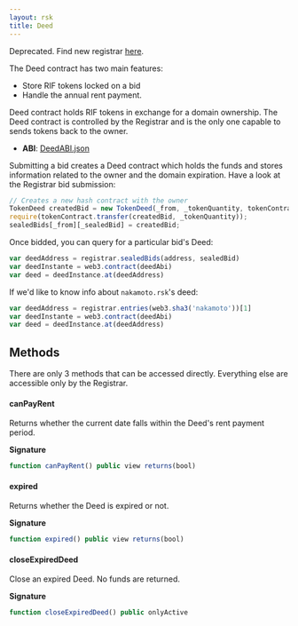 ```yaml
---
layout: rsk
title: Deed
---
```


<div class="alert alert-danger">
  Deprecated. Find new registrar <a href="../rsk-registrar">here</a>.
</div>

The Deed contract has two main features:
- Store RIF tokens locked on a bid
- Handle the annual rent payment.

Deed contract holds RIF tokens in exchange for a domain ownership. The Deed contract is controlled by the Registrar and is the only one capable to sends tokens back to the owner.

- **ABI**: [DeedABI.json](/rif/rns/architecture/DeedABI.json)

Submitting a bid creates a Deed contract which holds the funds and stores information related to the owner and the domain expiration. Have a look at the Registrar bid submission:

```js
// Creates a new hash contract with the owner
TokenDeed createdBid = new TokenDeed(_from, _tokenQuantity, tokenContract);
require(tokenContract.transfer(createdBid, _tokenQuantity));
sealedBids[_from][_sealedBid] = createdBid;
```

Once bidded, you can query for a particular bid's Deed:

```js
var deedAddress = registrar.sealedBids(address, sealedBid)
var deedInstante = web3.contract(deedAbi)
var deed = deedInstance.at(deedAddress)
```

If we'd like to know info about `nakamoto.rsk`'s deed:

```js
var deedAddress = registrar.entries(web3.sha3('nakamoto'))[1]
var deedInstante = web3.contract(deedAbi)
var deed = deedInstance.at(deedAddress)
```

## Methods

There are only 3 methods that can be accessed directly. Everything else are accessible only by the Registrar.

#### canPayRent

Returns whether the current date falls within the Deed's rent payment period.

**Signature**
```js
function canPayRent() public view returns(bool)
```

#### expired

Returns whether the Deed is expired or not.

**Signature**
```js
function expired() public view returns(bool)
```

#### closeExpiredDeed

Close an expired Deed. No funds are returned.

**Signature**
```js
function closeExpiredDeed() public onlyActive
```
